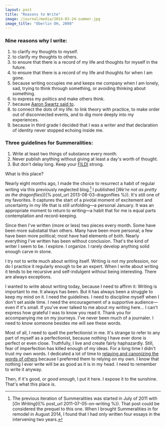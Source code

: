 ```yaml
---
layout: post
title: "Reasons to Write"
image: /journal/media/2014-03-24-summer.jpg
image_title: "Oberlin OH, 2008"
---
```


### Nine reasons why I write:

1. to clarify my thoughts to myself.
2. to clarify my thoughts to others.
3. to ensure that there is a record of my life and thoughts for myself in the future.
4. to ensure that there is a record of my life and thoughts for when I am gone.
5. because writing occupies me and keeps me company when I am lonely, sad, trying to think through something, or avoiding thinking about something.
6. to express my politics and make others think.
7. because [Aaron Swartz said to](http://www.aaronsw.com/weblog/about).
8. to connect the dots of my life: to link theory with practice, to make order out of disconnected events, and to dig more deeply into my experiences.
9. because in third grade I decided that I was a writer and that declaration of identity never stopped echoing inside me.

### Three guidelines for Summeralities:

1. Write at least two things of substance every month.
2. Never publish anything without giving at least a day's worth of thought.
3. But don't delay long. Keep your [FILDI](http://www.youtube.com/watch?v=RYlCVwxoL_g) strong.

What is this place?

Nearly eight months ago, I made the choice to resurrect a habit of regular writing via this previously neglected blog.[^summer] I published [*We're not as pretty as the dragonflies*]({% post_url 2013-08-03-dragonflies %}). It's still one of my favorites. It captures the start of a pivotal moment of excitement and uncertainty in my life that is still unfolding—a personal January. It was an appropriate moment to return to writing—a habit that for me is equal parts contemplation and record-keeping.

Since then I've written (more or less) two pieces every month. Some have been more substatial than others. Many have been more personal; a few have been more political; most have had elements of both. Nearly everything I've written has been without conclusion. That's the kind of writer I seem to be. I explore. I organize. I rarely develop anything solid enough carve in stone.

I try not to write much about writing itself. Writing is not my profession, nor do I practice it regularly enough to be an expert. When I write about writing it tends to be recursive and self-indulgent without being interesting. There are always exceptions.

I wanted to write about writing today, because I need to affirm it: Writing is important to me. It always has been. But it has always been a struggle to keep my mind on it. I need the guidelines. I need to discipline myself when I don't set aside time. I need the encouragement of a supportive audience—even if it's small. If you've ever talked to me about my writing here... I can't express how grateful I was to know you read it. Thank you for accompanying me on my journeys. I've never been much of a journaler. I need to know someone besides me will see these words.

Most of all, I need to quell the perfectionist in me. It's strange to refer to any part of myself as a perfectionist, because nothing I have ever done is perfect or even close. Truthfully, I live and create fairly haphazardly. Still, fear of imperfection has killed enough of my ideas. For a long time I didn't trust my own words. I dedicated a lot of time to [relaying and canonizing the words of others](http://whimsicaliti.es/) because I preferred them to relying on my own. I know that nothing I ever write will be as good as it is in my head. I need to remember to write it anyway.

Then, if it's good, or *good enough*, I put it here. I expose it to the sunshine. That's what this place is.

[^summer]: The previous iteration of Summeralities was started in July of 2011 with [*On Writing*]({% post_url 2011-07-05-on-writing %}). That post could be considered the prequel to this one. When I brought Summeralities in for remodel in August 2014, I found that I had only written four essays in the intervening two years.